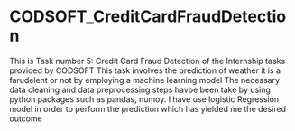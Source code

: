 # CODSOFT_CreditCardFraudDetection
This is Task number 5: Credit Card Fraud Detection of the Internship tasks provided by CODSOFT This task involves the prediction of weather it is a farudelent or not by employing a machine learning model The necessary data cleaning and data preprocessing steps havbe been take by using python packages such as pandas, numoy. I have use logistic Regression model in order to perform the prediction which has yielded me the desired outcome
